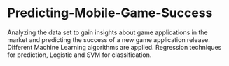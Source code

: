 # Predicting-Mobile-Game-Success
Analyzing the data set to gain insights about game applications in the market and predicting the success of a new game application release.  Different Machine Learning algorithms are applied. Regression techniques for prediction, Logistic and SVM for classification.
